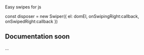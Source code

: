 Easy swipes for js


const disposer = new Swiper({ 
  el: domEl,
  onSwipingRight:callback,
  onSwipedRight:callback 
})

## Documentation soon
...